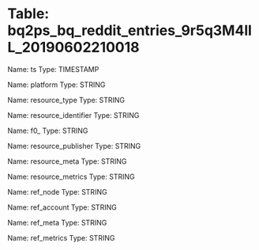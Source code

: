 Table: bq2ps_bq_reddit_entries_9r5q3M4llL_20190602210018
========================================================

Name: ts
Type: TIMESTAMP

Name: platform
Type: STRING

Name: resource_type
Type: STRING

Name: resource_identifier
Type: STRING

Name: f0_
Type: STRING

Name: resource_publisher
Type: STRING

Name: resource_meta
Type: STRING

Name: resource_metrics
Type: STRING

Name: ref_node
Type: STRING

Name: ref_account
Type: STRING

Name: ref_meta
Type: STRING

Name: ref_metrics
Type: STRING

